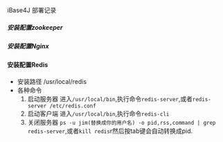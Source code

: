 iBase4J 部署记录
##### 安装配置zookeeper


##### 安装配置Nginx



#### 安装配置Redis
* 安装路径 
	/usr/local/redis
* 各种命令
	1. 启动服务器
		进入`/usr/local/bin`,执行命令`redis-server`,或者`redis-server /etc/redis.conf`
	2. 启动客户端
		进入`/usr/local/bin`,执行命令`redis-cli`
	3. 关闭服务器
		`ps -u jim(替换成你的用户名) -o pid,rss,command | grep redis-server`,或者`kill redis`r然后按tab键会自动转换成pid.